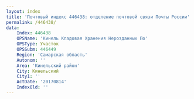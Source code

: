 ```yaml
---
layout: index
title: 'Почтовый индекс 446438: отделение почтовой связи Почты России'
permalink: /446438/
data:
    Index: 446438
    OPSName: 'Кинель Кладовая Хранения Нерозданных По'
    OPSType: Участок
    OPSSubm: 446449
    Region: 'Самарская область'
    Autonom: ''
    Area: 'Кинельский район'
    City: Кинельский
    City1: ''
    ActDate: '20170814'
    IndexOld: ''
---
```

